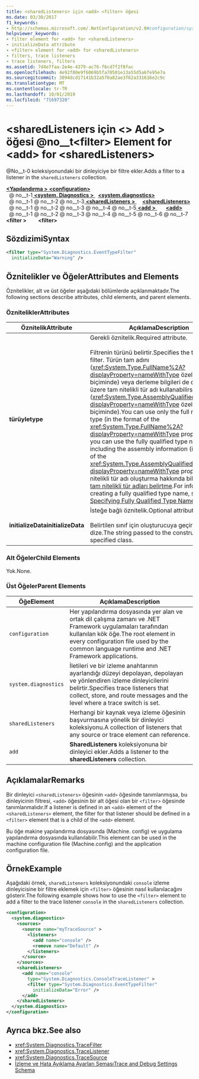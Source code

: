 ```yaml
---
title: <sharedListeners> için <add> <filter> öğesi
ms.date: 03/30/2017
f1_keywords:
- http://schemas.microsoft.com/.NetConfiguration/v2.0#configuration/system.diagnostics/sharedListeners/add/filter
helpviewer_keywords:
- filter element for <add> for <sharedListeners>
- initializeData attribute
- <filter> element for <add> for <sharedListeners>
- filters, trace listeners
- trace listeners, filters
ms.assetid: 7d4e7faa-2e4e-4379-ac76-f6cd7f2f8fac
ms.openlocfilehash: 4e92f80e9f6069b5fa70501e13a55d5a6fe95e7a
ms.sourcegitcommit: 3094dcd17141b32a570a82ae3f62a331616e2c9c
ms.translationtype: MT
ms.contentlocale: tr-TR
ms.lasthandoff: 10/01/2019
ms.locfileid: "71697320"
---
```

# <a name="filter-element-for-add-for-sharedlisteners"></a><span data-ttu-id="5f239-102">\<sharedListeners için \<> Add > öğesi @no__t</span><span class="sxs-lookup"><span data-stu-id="5f239-102">\<filter> Element for \<add> for \<sharedListeners></span></span>
<span data-ttu-id="5f239-103">@No__t-0 koleksiyonundaki bir dinleyiciye bir filtre ekler.</span><span class="sxs-lookup"><span data-stu-id="5f239-103">Adds a filter to a listener in the `sharedListeners` collection.</span></span>  
  
[<span data-ttu-id="5f239-104"> **\<Yapılandırma >** </span><span class="sxs-lookup"><span data-stu-id="5f239-104">**\<configuration>**</span></span>](../configuration-element.md)  
<span data-ttu-id="5f239-105">&nbsp; @ no__t-1[ **\<system. Diagnostics >** ](system-diagnostics-element.md)</span><span class="sxs-lookup"><span data-stu-id="5f239-105">&nbsp;&nbsp;[**\<system.diagnostics>**](system-diagnostics-element.md)</span></span>  
<span data-ttu-id="5f239-106">&nbsp; @ no__t-1 @ no__t-2 @ no__t-3[ **\<sharedListeners >** ](sharedlisteners-element.md)</span><span class="sxs-lookup"><span data-stu-id="5f239-106">&nbsp;&nbsp;&nbsp;&nbsp;[**\<sharedListeners>**](sharedlisteners-element.md)</span></span>  
<span data-ttu-id="5f239-107">&nbsp; @ no__t-1 @ no__t-2 @ no__t-3 @ no__t-4 @ no__t-5[ **\<add >** ](add-element-for-sharedlisteners.md)</span><span class="sxs-lookup"><span data-stu-id="5f239-107">&nbsp;&nbsp;&nbsp;&nbsp;&nbsp;&nbsp;[**\<add>**](add-element-for-sharedlisteners.md)</span></span>  
<span data-ttu-id="5f239-108">&nbsp; @ no__t-1 @ no__t-2 @ no__t-3 @ no__t-4 @ no__t-5 @ no__t-6 @ no__t-7 **\<filter >**</span><span class="sxs-lookup"><span data-stu-id="5f239-108">&nbsp;&nbsp;&nbsp;&nbsp;&nbsp;&nbsp;&nbsp;&nbsp;**\<filter>**</span></span>  
  
## <a name="syntax"></a><span data-ttu-id="5f239-109">Sözdizimi</span><span class="sxs-lookup"><span data-stu-id="5f239-109">Syntax</span></span>  
  
```xml  
<filter type="System.Diagnostics.EventTypeFilter"   
  initializeData="Warning" />  
```  
  
## <a name="attributes-and-elements"></a><span data-ttu-id="5f239-110">Öznitelikler ve Öğeler</span><span class="sxs-lookup"><span data-stu-id="5f239-110">Attributes and Elements</span></span>  
 <span data-ttu-id="5f239-111">Öznitelikler, alt ve üst öğeler aşağıdaki bölümlerde açıklanmaktadır.</span><span class="sxs-lookup"><span data-stu-id="5f239-111">The following sections describe attributes, child elements, and parent elements.</span></span>  
  
### <a name="attributes"></a><span data-ttu-id="5f239-112">Öznitelikler</span><span class="sxs-lookup"><span data-stu-id="5f239-112">Attributes</span></span>  
  
|<span data-ttu-id="5f239-113">Öznitelik</span><span class="sxs-lookup"><span data-stu-id="5f239-113">Attribute</span></span>|<span data-ttu-id="5f239-114">Açıklama</span><span class="sxs-lookup"><span data-stu-id="5f239-114">Description</span></span>|  
|---------------|-----------------|  
|<span data-ttu-id="5f239-115">**türüyle**</span><span class="sxs-lookup"><span data-stu-id="5f239-115">**type**</span></span>|<span data-ttu-id="5f239-116">Gerekli öznitelik.</span><span class="sxs-lookup"><span data-stu-id="5f239-116">Required attribute.</span></span><br /><br /> <span data-ttu-id="5f239-117">Filtrenin türünü belirtir.</span><span class="sxs-lookup"><span data-stu-id="5f239-117">Specifies the type of the filter.</span></span> <span data-ttu-id="5f239-118">Türün tam adını (<xref:System.Type.FullName%2A?displayProperty=nameWithType> özelliğinin biçiminde) veya derleme bilgileri de dahil olmak üzere tam nitelikli tür adı kullanabilirsiniz (<xref:System.Type.AssemblyQualifiedName%2A?displayProperty=nameWithType> özelliğinin biçiminde).</span><span class="sxs-lookup"><span data-stu-id="5f239-118">You can use only the full name of the type (in the format of the <xref:System.Type.FullName%2A?displayProperty=nameWithType> property), or you can use the fully qualified type name including the assembly information (in the format of the <xref:System.Type.AssemblyQualifiedName%2A?displayProperty=nameWithType> property).</span></span> <span data-ttu-id="5f239-119">Tam nitelikli tür adı oluşturma hakkında bilgi için, bkz. [tam nitelikli tür adları belirtme](../../../reflection-and-codedom/specifying-fully-qualified-type-names.md).</span><span class="sxs-lookup"><span data-stu-id="5f239-119">For information on creating a fully qualified type name, see [Specifying Fully Qualified Type Names](../../../reflection-and-codedom/specifying-fully-qualified-type-names.md).</span></span>|  
|<span data-ttu-id="5f239-120">**initializeData**</span><span class="sxs-lookup"><span data-stu-id="5f239-120">**initializeData**</span></span>|<span data-ttu-id="5f239-121">İsteğe bağlı öznitelik.</span><span class="sxs-lookup"><span data-stu-id="5f239-121">Optional attribute.</span></span><br /><br /> <span data-ttu-id="5f239-122">Belirtilen sınıf için oluşturucuya geçirilen dize.</span><span class="sxs-lookup"><span data-stu-id="5f239-122">The string passed to the constructor for the specified class.</span></span>|  
  
### <a name="child-elements"></a><span data-ttu-id="5f239-123">Alt Öğeler</span><span class="sxs-lookup"><span data-stu-id="5f239-123">Child Elements</span></span>  
 <span data-ttu-id="5f239-124">Yok.</span><span class="sxs-lookup"><span data-stu-id="5f239-124">None.</span></span>  
  
### <a name="parent-elements"></a><span data-ttu-id="5f239-125">Üst Öğeler</span><span class="sxs-lookup"><span data-stu-id="5f239-125">Parent Elements</span></span>  
  
|<span data-ttu-id="5f239-126">Öğe</span><span class="sxs-lookup"><span data-stu-id="5f239-126">Element</span></span>|<span data-ttu-id="5f239-127">Açıklama</span><span class="sxs-lookup"><span data-stu-id="5f239-127">Description</span></span>|  
|-------------|-----------------|  
|`configuration`|<span data-ttu-id="5f239-128">Her yapılandırma dosyasında yer alan ve ortak dil çalışma zamanı ve .NET Framework uygulamaları tarafından kullanılan kök öğe.</span><span class="sxs-lookup"><span data-stu-id="5f239-128">The root element in every configuration file used by the common language runtime and .NET Framework applications.</span></span>|  
|`system.diagnostics`|<span data-ttu-id="5f239-129">İletileri ve bir izleme anahtarının ayarlandığı düzeyi depolayan, depolayan ve yönlendiren izleme dinleyicilerini belirtir.</span><span class="sxs-lookup"><span data-stu-id="5f239-129">Specifies trace listeners that collect, store, and route messages and the level where a trace switch is set.</span></span>|  
|`sharedListeners`|<span data-ttu-id="5f239-130">Herhangi bir kaynak veya izleme öğesinin başvurmasına yönelik bir dinleyici koleksiyonu.</span><span class="sxs-lookup"><span data-stu-id="5f239-130">A collection of listeners that any source or trace element can reference.</span></span>|  
|`add`|<span data-ttu-id="5f239-131">**SharedListeners** koleksiyonuna bir dinleyici ekler.</span><span class="sxs-lookup"><span data-stu-id="5f239-131">Adds a listener to the **sharedListeners** collection.</span></span>|  
  
## <a name="remarks"></a><span data-ttu-id="5f239-132">Açıklamalar</span><span class="sxs-lookup"><span data-stu-id="5f239-132">Remarks</span></span>  
 <span data-ttu-id="5f239-133">Bir dinleyici `<sharedListeners>` öğesinin `<add>` öğesinde tanımlanmışsa, bu dinleyicinin filtresi, `<add>` öğesinin bir alt öğesi olan bir `<filter>` öğesinde tanımlanmalıdır.</span><span class="sxs-lookup"><span data-stu-id="5f239-133">If a listener is defined in an `<add>` element of the `<sharedListeners>` element, the filter for that listener should be defined in a `<filter>` element that is a child of the `<add>` element.</span></span>  
  
 <span data-ttu-id="5f239-134">Bu öğe makine yapılandırma dosyasında (Machine. config) ve uygulama yapılandırma dosyasında kullanılabilir.</span><span class="sxs-lookup"><span data-stu-id="5f239-134">This element can be used in the machine configuration file (Machine.config) and the application configuration file.</span></span>  
  
## <a name="example"></a><span data-ttu-id="5f239-135">Örnek</span><span class="sxs-lookup"><span data-stu-id="5f239-135">Example</span></span>  
 <span data-ttu-id="5f239-136">Aşağıdaki örnek, `sharedListeners` koleksiyonundaki `console` izleme dinleyicisine bir filtre eklemek için `<filter>` öğesinin nasıl kullanılacağını gösterir.</span><span class="sxs-lookup"><span data-stu-id="5f239-136">The following example shows how to use the `<filter>` element to add a filter to the trace listener `console` in the `sharedListeners` collection.</span></span>  
  
```xml  
<configuration>  
  <system.diagnostics>  
    <sources>  
      <source name="myTraceSource" >  
        <listeners>  
          <add name="console" />  
          <remove name="Default" />  
        </listeners>  
      </source>  
    </sources>  
    <sharedListeners>  
      <add name="console"   
        type="System.Diagnostics.ConsoleTraceListener" >  
        <filter type="System.Diagnostics.EventTypeFilter"   
          initializeData="Error" />  
      </add>  
    </sharedListeners>  
  </system.diagnostics>  
</configuration>  
```  
  
## <a name="see-also"></a><span data-ttu-id="5f239-137">Ayrıca bkz.</span><span class="sxs-lookup"><span data-stu-id="5f239-137">See also</span></span>

- <xref:System.Diagnostics.TraceFilter>
- <xref:System.Diagnostics.TraceListener>
- <xref:System.Diagnostics.TraceSource>
- [<span data-ttu-id="5f239-138">İzleme ve Hata Ayıklama Ayarları Şeması</span><span class="sxs-lookup"><span data-stu-id="5f239-138">Trace and Debug Settings Schema</span></span>](index.md)
